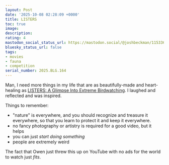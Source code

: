 ```yaml
---
layout: Post
date: '2025-10-08 02:28:09 +0000'
title: LISTERS
toc: true
image:
description:
rating: 4
mastodon_social_status_url: https://mastodon.social/@joshbeckman/115336927575096786
bluesky_status_url: false
tags:
- movies
- fauna
- competition
serial_number: 2025.BLG.164
---
```

Man, I need more things in my life that are as beautifully-made and heart-healing as [LISTERS: A Glimpse Into Extreme Birdwatching](https://www.youtube.com/watch?v=zl-wAqplQAo). I laughed and reflected and was inspired. 

Things to remember:
- "nature" is everywhere, and you should recognize and treasure it everywhere, so that you learn to protect it and keep it everywhere.
- no fancy photography or artistry is required for a good video, but it helps
- you can just _start doing something_
- people are extremely weird

The fact that Owen just threw this up on YouTube with no ads for the world to watch just _fits_.
